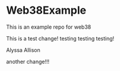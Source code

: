 # Web38Example
This is an example repo for web38


This is a test change! testing testing testing! 


Alyssa Allison

another change!!!